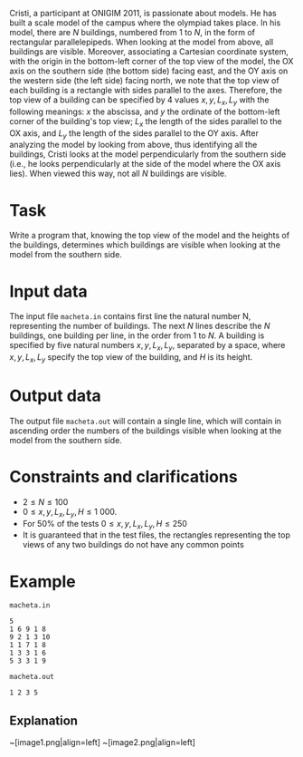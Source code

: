 Cristi, a participant at ONIGIM 2011, is passionate about models. He has built a scale model of the campus where the olympiad takes place. In his model, there are $N$ buildings, numbered from $1$ to $N$, in the form of rectangular parallelepipeds. When looking at the model from above, all buildings are visible. Moreover, associating a Cartesian coordinate system, with the origin in the bottom-left corner of the top view of the model, the OX axis on the southern side (the bottom side) facing east, and the OY axis on the western side (the left side) facing north, we note that the top view of each building is a rectangle with sides parallel to the axes. Therefore, the top view of a building can be specified by $4$ values $x, y, L_x, L_y$ with the following meanings: $x$ the abscissa, and $y$ the ordinate of the bottom-left corner of the building's top view; $L_x$ the length of the sides parallel to the OX axis, and $L_y$ the length of the sides parallel to the OY axis. After analyzing the model by looking from above, thus identifying all the buildings, Cristi looks at the model perpendicularly from the southern side (i.e., he looks perpendicularly at the side of the model where the OX axis lies). When viewed this way, not all $N$ buildings are visible.

# Task

Write a program that, knowing the top view of the model and the heights of the buildings, determines which buildings are visible when looking at the model from the southern side.

# Input data

The input file `macheta.in` contains first line the natural number N, representing the number of buildings. The next $N$ lines describe the $N$ buildings, one building per line, in the order from $1$ to $N$. A building is specified by five natural numbers $x, y, L_x, L_y$, separated by a space, where $x, y, L_x, L_y$ specify the top view of the building, and $H$ is its height.

# Output data

The output file `macheta.out` will contain a single line, which will contain in ascending order the numbers of the buildings visible when looking at the model from the southern side.

# Constraints and clarifications

* $2 \leq N \leq 100$
* $0 \leq x, y, L_x, L_y, H \leq 1\ 000$.
* For 50\% of the tests $0 \leq x, y, L_x, L_y, H \leq 250$
* It is guaranteed that in the test files, the rectangles representing the top views of any two buildings do not have any common points

# Example

`macheta.in`
```
5
1 6 9 1 8
9 2 1 3 10
1 1 7 1 8
1 3 3 1 6
5 3 3 1 9
```

`macheta.out`
```
1 2 3 5
```

## Explanation

~[image1.png|align=left]
~[image2.png|align=left]